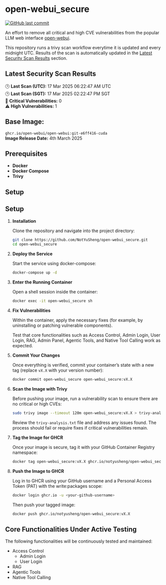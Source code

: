 # open-webui_secure

[![GitHub last commit](https://img.shields.io/github/last-commit/NotYuSheng/open-webui_secure?color=red)](#)

An effort to remove all critical and high CVE vulnerabilities from the popular LLM web interface [open-webui](https://github.com/open-webui/open-webui).

This repository runs a trivy scan workflow everytime it is updated and every midnight UTC. Results of the scan is automatically updated in the [Latest Security Scan Results](#latest-security-scan-results) section.

<!-- TRIVY_SCAN_RESULTS -->
## Latest Security Scan Results

🕒 **Last Scan (UTC):** 17 Mar 2025 06:22:47 AM UTC  
🕒 **Last Scan (SGT):** 17 Mar 2025 02:22:47 PM SGT  
🚨 **Critical Vulnerabilities:** 0  
⚠️ **High Vulnerabilities:** 1  
<!-- TRIVY_SCAN_END -->

## Base Image:
`ghcr.io/open-webui/open-webui:git-e6ff416-cuda`  
**Image Release Date:** 4th March 2025

## Prerequisites
- **Docker**
- **Docker Compose**
- **Trivy**

## Setup
## Setup

1. **Installation**

   Clone the repository and navigate into the project directory:
   ```bash
   git clone https://github.com/NotYuSheng/open-webui_secure.git
   cd open-webui_secure
   ```
2. **Deploy the Service**

    Start the service using docker-compose:
   ```bash
   docker-compose up -d
   ```
3. **Enter the Running Container**

   Open a shell session inside the container:
   ```bash
   docker exec -it open-webui_secure sh
   ```
4. **Fix Vulnerabilities**

   Within the container, apply the necessary fixes (for example, by uninstalling or patching vulnerable components).

   Test that core functionalities such as Access Control, Admin Login, User Login, RAG, Admin Panel, Agentic Tools, and Native Tool Calling work as expected.

5. **Commit Your Changes**

   Once everything is verified, commit your container’s state with a new tag (replace `vX.X` with your version number):
   ```bash
   docker commit open-webui_secure open-webui_secure:vX.X
   ```
6. **Scan the Image with Trivy**

   Before pushing your image, run a vulnerability scan to ensure there are no critical or high CVEs:
   ```bash
   sudo trivy image --timeout 120m open-webui_secure:vX.X > trivy-analysis.txt
   ```
   Review the `trivy-analysis.txt` file and address any issues found. The process should fail or require fixes if critical vulnerabilities remain.

7. **Tag the Image for GHCR**

   Once your image is secure, tag it with your GitHub Container Registry namespace:
   ```bash
   docker tag open-webui_secure:vX.X ghcr.io/notyusheng/open-webui_secure:vX.X
   ```
8. **Push the Image to GHCR**

   Log in to GHCR using your GitHub username and a Personal Access Token (PAT) with the write:packages scope:
   ```bash
   docker login ghcr.io -u <your-github-username>
   ```
   Then push your tagged image:
   ```bash
   docker push ghcr.io/notyusheng/open-webui_secure:vX.X
   ```

## Core Functionalities Under Active Testing
The following functionalities will be continuously tested and maintained:
- Access Control
  - Admin Login
  - User Login
- RAG
- Agentic Tools
- Native Tool Calling
